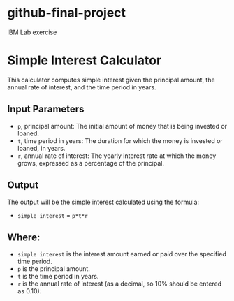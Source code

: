 # github-final-project

IBM Lab exercise

# Simple Interest Calculator

This calculator computes simple interest given the principal amount, the annual rate of interest, and the time period in years.

## Input Parameters

- `p`, principal amount: The initial amount of money that is being invested or loaned.
- `t`, time period in years: The duration for which the money is invested or loaned, in years.
- `r`, annual rate of interest: The yearly interest rate at which the money grows, expressed as a percentage of the principal.

## Output

The output will be the simple interest calculated using the formula:

 -  `simple interest` = `p*t*r`

## Where:
- `simple interest` is the interest amount earned or paid over the specified time period.
- `p` is the principal amount.
- `t` is the time period in years.
- `r` is the annual rate of interest (as a decimal, so 10% should be entered as 0.10).

